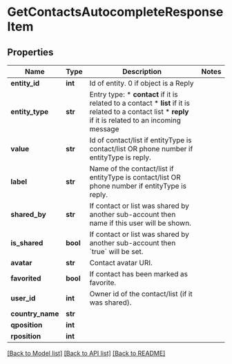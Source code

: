 # GetContactsAutocompleteResponseItem

## Properties
Name | Type | Description | Notes
------------ | ------------- | ------------- | -------------
**entity_id** | **int** | Id of entity. 0 if object is a Reply | 
**entity_type** | **str** | Entry type: * **contact** if it is related to a contact * **list** if it is related to a contact list * **reply** if it is related to an incoming message  | 
**value** | **str** | Id of contact/list if entityType is contact/list OR phone number if entityType is reply. | 
**label** | **str** | Name of the contact/list if entityType is contact/list OR phone number if entityType is reply. | 
**shared_by** | **str** | If contact or list was shared by another sub-account then name if this user will be shown. | 
**is_shared** | **bool** | If contact or list was shared by another sub-account then &#x60;true&#x60; will be set. | 
**avatar** | **str** | Contact avatar URI. | 
**favorited** | **bool** | If contact has been marked as favorite. | 
**user_id** | **int** | Owner id of the contact/list (if it was shared). | 
**country_name** | **str** |  | 
**qposition** | **int** |  | 
**rposition** | **int** |  | 

[[Back to Model list]](../README.md#documentation-for-models) [[Back to API list]](../README.md#documentation-for-api-endpoints) [[Back to README]](../README.md)



